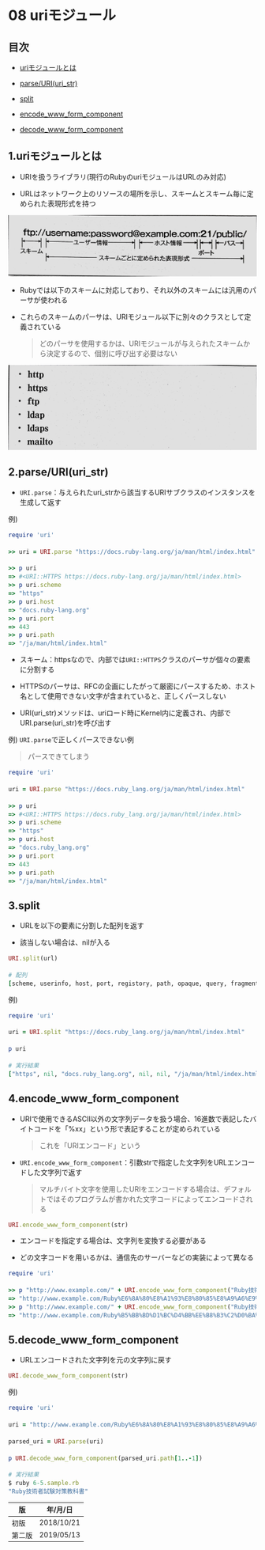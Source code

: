 08 uriモジュール
===============

## 目次

* [uriモジュールとは](#1uriモジュールとは)

* [parse/URI(uri_str)](#2parseURIuri_str)

* [split](#3split)

* [encode_www_form_component](#4encode_www_form_component)

* [decode_www_form_component](#5decode_www_form_component)



## 1.uriモジュールとは

* URIを扱うライブラリ(現行のRubyのuriモジュールはURLのみ対応)

* URLはネットワーク上のリソースの場所を示し、スキームとスキーム毎に定められた表現形式を持つ

![URIの例](./images/6-5/URIの例.jpg)

* Rubyでは以下のスキームに対応しており、それ以外のスキームには汎用のパーサが使われる

* これらのスキームのパーサは、URIモジュール以下に別々のクラスとして定義されている

  > どのパーサを使用するかは、URIモジュールが与えられたスキームから決定するので、個別に呼び出す必要はない

![Rubyが対応しているスキーム](./images/6-5/Rubyが対応しているスキーム.jpg)



## 2.parse/URI(uri_str)

* `URI.parse`：与えられたuri_strから該当するURIサブクラスのインスタンスを生成して返す

例)

```ruby
require 'uri'

>> uri = URI.parse "https://docs.ruby-lang.org/ja/man/html/index.html"

>> p uri
=> #<URI::HTTPS https://docs.ruby-lang.org/ja/man/html/index.html>
>> p uri.scheme
=> "https"
>> p uri.host
=> "docs.ruby-lang.org"
>> p uri.port
=> 443
>> p uri.path
=> "/ja/man/html/index.html"
```

* スキーム：httpsなので、内部では`URI::HTTPS`クラスのパーサが個々の要素に分割する

* HTTPSのパーサは、RFCの企画にしたがって厳密にパースするため、ホスト名として使用できない文字が含まれていると、正しくパースしない

* URI(uri_str)メソッドは、uriロード時にKernel内に定義され、内部でURI.parse(uri_str)を呼び出す

例) `URI.parse`で正しくパースできない例

> パースできてしまう

```ruby
require 'uri'

uri = URI.parse "https://docs.ruby_lang.org/ja/man/html/index.html"

>> p uri
=> #<URI::HTTPS https://docs.ruby_lang.org/ja/man/html/index.html>
>> p uri.scheme
=> "https"
>> p uri.host
=> "docs.ruby_lang.org"
>> p uri.port
=> 443
>> p uri.path
=> "/ja/man/html/index.html"
```



## 3.split

* URLを以下の要素に分割した配列を返す

* 該当しない場合は、nilが入る

```ruby
URI.split(url)

# 配列
[scheme, userinfo, host, port, registory, path, opaque, query, fragment]
```

例)

```ruby
require 'uri'

uri = URI.split "https://docs.ruby_lang.org/ja/man/html/index.html"

p uri

# 実行結果
["https", nil, "docs.ruby_lang.org", nil, nil, "/ja/man/html/index.html", nil, nil, nil]
```



## 4.encode_www_form_component

* URIで使用できるASCII以外の文字列データを扱う場合、16進数で表記したバイトコードを「%xx」という形で表記することが定められている

  > これを「URIエンコード」という

* `URI.encode_www_form_component`：引数strで指定した文字列をURLエンコードした文字列で返す

  > マルチバイト文字を使用したURIをエンコードする場合は、デフォルトではそのプログラムが書かれた文字コードによってエンコードされる

```ruby
URI.encode_www_form_component(str)
```

* エンコードを指定する場合は、文字列を変換する必要がある

* どの文字コードを用いるかは、通信先のサーバーなどの実装によって異なる

```ruby
require 'uri'

>> p "http://www.example.com/" + URI.encode_www_form_component("Ruby技術者試験対策教科書")
=> "http://www.example.com/Ruby%E6%8A%80%E8%A1%93%E8%80%85%E8%A9%A6%E9%A8%93%E5%AF%BE%E7%AD%96%E6%95%99%E7%A7%91%E6%9B%B8"
>> p "http://www.example.com/" + URI.encode_www_form_component("Ruby技術者試験対策教科書".encode("EUC-JP"))
=> "http://www.example.com/Ruby%B5%BB%BD%D1%BC%D4%BB%EE%B8%B3%C2%D0%BA%F6%B6%B5%B2%CA%BD%F1"
```



## 5.decode_www_form_component

* URLエンコードされた文字列を元の文字列に戻す

```ruby
URI.decode_www_form_component(str)
```

例)

```ruby
require 'uri'

uri = "http://www.example.com/Ruby%E6%8A%80%E8%A1%93%E8%80%85%E8%A9%A6%E9%A8%93%E5%AF%BE%E7%AD%96%E6%95%99%E7%A7%91%E6%9B%B8"

parsed_uri = URI.parse(uri)

p URI.decode_www_form_component(parsed_uri.path[1..-1])

# 実行結果
$ ruby 6-5.sample.rb
"Ruby技術者試験対策教科書"
```



| 版     | 年/月/日   |
| ------ | ---------- |
| 初版   | 2018/10/21 |
| 第二版 | 2019/05/13 |
